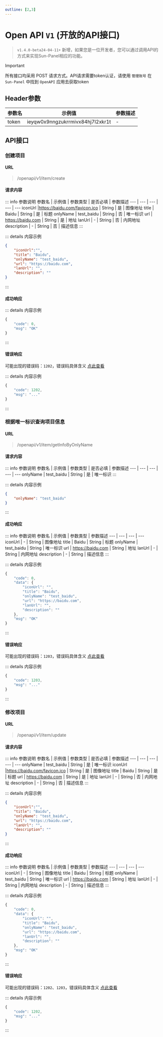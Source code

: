 ```yaml
---
outline: [2,3]
---
```


# Open API `V1` (开放的API接口) <Badge type="warning" text="beta" />

> `v1.4.0-beta24-04-11+` 新增，如果您是一位开发者，您可以通过调用API的方式来实现Sun-Panel相应的功能。

> [!IMPORTANT]
> 所有接口均采用 POST 请求方式。API请求需要token认证，请使用 `管理账号` 在 `Sun-Panel` 中找到 `OpenAPI` 应用去获取token

## Header参数
参数名 | 示例值 | 参数描述
--- | --- | ---
token |  ieyqw0x9nngzukrrmivx84hj7l2xkr1t| -


## API接口

### 创建项目

#### URL
> /openapi/v1/item/create

#### 请求内容

::: info 参数说明
参数名 | 示例值 | 参数类型 | 是否必填 | 参数描述
--- | --- | --- | --- | ---
iconUrl |https://baidu.com/favicon.ico | String | 是 | 图像地址
title | Baidu | String | 是 | 标题
onlyName | test_baidu | String | 否 | 唯一标识
url | https://baidu.com | String | 是 | 地址
lanUrl | - | String | 否 | 内网地址
description | - | String | 否 | 描述信息
:::

::: details 内容示例
```json
{
    "iconUrl":"",
    "title": "Baidu",
    "onlyName": "test_baidu",
    "url": "https://baidu.com",
    "lanUrl": "",
    "description": ""
}
```
:::

#### 成功响应

::: details 内容示例
```javascript
{
	"code": 0,
	"msg": "OK"
}
```
:::

#### 错误响应

可能出现的错误码：`1202`，错误码具体含义 [点此查看](./error_code.md)

::: details 内容示例
```javascript
{
	"code": 1202, 
	"msg": "..."
}
```
:::

### 根据唯一标识查询项目信息

#### URL
> /openapi/v1/item/getInfoByOnlyName

#### 请求内容

::: info 参数说明
参数名 | 示例值 | 参数类型 | 是否必填 | 参数描述
--- | --- | --- | --- | ---
onlyName | test_baidu | String | 是 | 唯一标识
:::

::: details 内容示例
```json
{
    "onlyName": "test_baidu"
}
```
:::


#### 成功响应

::: info 参数说明
参数名 | 示例值 | 参数类型 | 参数描述
--- | --- | --- | ---
iconUrl | - | String | 图像地址
title | Baidu | String |  标题
onlyName | test_baidu | String | 唯一标识
url | https://baidu.com | String |  地址
lanUrl | - | String | 内网地址
description | - | String |  描述信息
:::


::: details 内容示例
```javascript
{
	"code": 0,
	"data": {
		"iconUrl": "",
		"title": "Baidu",
		"onlyName": "test_baidu",
		"url": "https://baidu.com",
		"lanUrl": "",
		"description": ""
	},
	"msg": "OK"
}
```
:::


#### 错误响应

可能出现的错误码：`1203`，错误码具体含义 [点此查看](./error_code.md)

::: details 内容示例
```javascript
{
	"code": 1203,
	"msg": "..."
}
```
:::



### 修改项目

#### URL
> /openapi/v1/item/update

#### 请求内容

::: info 参数说明
参数名 | 示例值 | 参数类型 | 是否必填 | 参数描述
--- | --- | --- | --- | ---
onlyName | test_baidu | String | 是 | 唯一标识
iconUrl |https://baidu.com/favicon.ico | String | 是 | 图像地址
title | Baidu | String | 是 | 标题
url | https://baidu.com | String | 是 | 地址
lanUrl | - | String | 否 | 内网地址
description | - | String | 否 | 描述信息
:::

::: details 内容示例
```json
{
    "iconUrl":"",
    "title": "Baidu",
    "onlyName": "test_baidu",
    "url": "https://baidu.com",
    "lanUrl": "",
    "description": ""
}
```
:::

#### 成功响应

::: info 参数说明
参数名 | 示例值 | 参数类型 | 参数描述
--- | --- | --- | ---
iconUrl | - | String | 图像地址
title | Baidu | String |  标题
onlyName | test_baidu | String | 唯一标识
url | https://baidu.com | String |  地址
lanUrl | - | String | 内网地址
description | - | String |  描述信息
:::


::: details 内容示例
```javascript
{
	"code": 0,
	"data": {
		"iconUrl": "",
		"title": "Baidu",
		"onlyName": "test_baidu",
		"url": "https://baidu.com",
		"lanUrl": "",
		"description": ""
	},
	"msg": "OK"
}
```
:::
#### 错误响应

可能出现的错误码：`1202`、`1203`，错误码具体含义 [点此查看](./error_code.md)

::: details 内容示例
```javascript
{
	"code": 1202, 
	"msg": "..."
}
```
:::